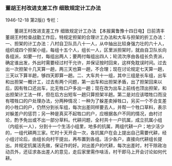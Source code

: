 ### 董胡王村改进支差工作  细致规定计工办法

1946-12-18
第2版()
专栏：

　　董胡王村改进支差工作
    细致规定计工办法
    【本报冀鲁豫十四日电】日前清丰董胡王村检查战勤工作后，特规定担架的合理计工办法和大车与担架的折工办法：一、担架的计工办法：八村自卫队员八十一人，从中抽出比较身强力壮的六十人，组织成四个担架小组，每组十五个人，组长一人，区里派担架时，就由自卫队长向各组派，如要一付，每组出两人；要两付每组出四人；轮流次序由各组长负责派，确定谁出发，外出时需要经过村干允许，并保证按时回来，这样免耽误时间。过去出一次担架十几天算一趟，两三天也算一趟，不合理；现在讨论规定七天算一趟，三天以下算半趟，够四天即算一趟。二、大车共十一组，其中三组是长车组，出车和出担架一概计工，过去有两个问题，第一出车和出担架矛盾，出了担架回来以后，因有牲口还出车，比无牲口户多出一趟；现在改为出车上前线也顶出担架，和出担架计工法一样，但在后方出短车一趟只算担架半趟。第二是对应该喂牲口而没有喂牲口的户处理办法，分两种情况：一种为了躲差卖掉牲口，另买一个不合支差的小牲口的户，仍然分到长车组，每次出差同样要去人，并帮一个牲口草料，表示对躲差户的惩罚；另一种是真买不起牲口的户，应根据各户不同的情况，由村讨论，酌予免出或不出一部分草料。代耕问题，全村共十一户抗属，成立抗属小组（内组长一人），分到十一个生活小组里，地多的抗属，两组代耕一户；地少活少的，一组代耕两三家。忙时十天开会一次，各抗属户在会上提出自己需要代耕，经小组讨论后，由组长向村干提出，再布置到各组。活少各户，直接向代耕组长提出。并规定抗属活先做，保证作的好。对出差户的代耕，每次出差时，村干除政冶动员外，还征求各出差人的意见，走后家里需作啥活，村干即马上开会讨论如何代耕。
